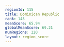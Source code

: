 ```yaml
---
regionId: 115
title: Dominican Republic
rank: 143
meanScore: 65.94
globalMeanScore: 69.21
numRegions: 220
layout: region_score
---
```

